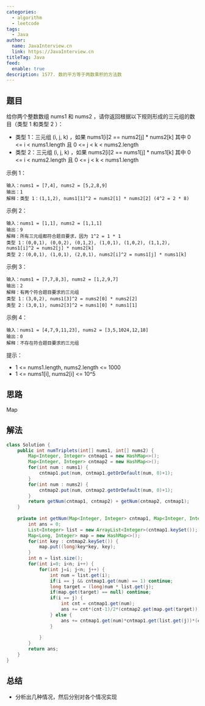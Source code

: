 ```yaml
---
categories: 
  - algorithm
  - leetcode
tags: 
  - Java
author: 
  name: JavaInterview.cn
  link: https://JavaInterview.cn
titleTag: Java
feed: 
  enable: true
description: 1577. 数的平方等于两数乘积的方法数
---
```


## 题目

给你两个整数数组 nums1 和 nums2 ，请你返回根据以下规则形成的三元组的数目（类型 1 和类型 2 ）：

* 类型 1：三元组 (i, j, k) ，如果 nums1[i]2 == nums2[j] * nums2[k] 其中 0 <= i < nums1.length 且 0 <= j < k < nums2.length
* 类型 2：三元组 (i, j, k) ，如果 nums2[i]2 == nums1[j] * nums1[k] 其中 0 <= i < nums2.length 且 0 <= j < k < nums1.length


示例 1：

    输入：nums1 = [7,4], nums2 = [5,2,8,9]
    输出：1
    解释：类型 1：(1,1,2), nums1[1]^2 = nums2[1] * nums2[2] (4^2 = 2 * 8)
示例 2：

    输入：nums1 = [1,1], nums2 = [1,1,1]
    输出：9
    解释：所有三元组都符合题目要求，因为 1^2 = 1 * 1
    类型 1：(0,0,1), (0,0,2), (0,1,2), (1,0,1), (1,0,2), (1,1,2), nums1[i]^2 = nums2[j] * nums2[k]
    类型 2：(0,0,1), (1,0,1), (2,0,1), nums2[i]^2 = nums1[j] * nums1[k]
示例 3：

    输入：nums1 = [7,7,8,3], nums2 = [1,2,9,7]
    输出：2
    解释：有两个符合题目要求的三元组
    类型 1：(3,0,2), nums1[3]^2 = nums2[0] * nums2[2]
    类型 2：(3,0,1), nums2[3]^2 = nums1[0] * nums1[1]
示例 4：

    输入：nums1 = [4,7,9,11,23], nums2 = [3,5,1024,12,18]
    输出：0
    解释：不存在符合题目要求的三元组


提示：

* 1 <= nums1.length, nums2.length <= 1000
* 1 <= nums1[i], nums2[i] <= 10^5

## 思路

Map

## 解法
```java
class Solution {
    public int numTriplets(int[] nums1, int[] nums2) {
        Map<Integer, Integer> cntmap1 = new HashMap<>();
        Map<Integer, Integer> cntmap2 = new HashMap<>();
        for(int num : nums1) {
            cntmap1.put(num, cntmap1.getOrDefault(num, 0)+1);
        }
        for(int num : nums2) {
            cntmap2.put(num, cntmap2.getOrDefault(num, 0)+1);
        }
        return getNum(cntmap1, cntmap2) + getNum(cntmap2, cntmap1);   
    }
    
    private int getNum(Map<Integer, Integer> cntmap1, Map<Integer, Integer> cntmap2) {
        int ans = 0;
        List<Integer> list = new ArrayList<Integer>(cntmap1.keySet());
        Map<Long, Integer> map = new HashMap<>();
        for(int key : cntmap2.keySet()) {
            map.put((long)key*key, key);
        }
        int n = list.size();
        for(int i=0; i<n; i++) {
            for(int j=i; j<n; j++) {
                int num = list.get(i);
                if(i == j && cntmap1.get(num) == 1) continue;
                long target = (long)num * list.get(j);
                if(map.get(target) == null) continue;
                if(i == j) {
                    int cnt = cntmap1.get(num);
                    ans += cnt*(cnt-1)/2*(cntmap2.get(map.get(target)));
                } else {
                    ans += cntmap1.get(num)*cntmap1.get(list.get(j))*(cntmap2.get(map.get(target)));
                }
                
            }
        }
        return ans;
    }
}

```

## 总结

- 分析出几种情况，然后分别对各个情况实现 
